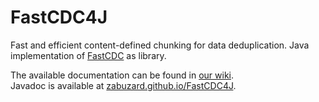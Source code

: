 # FastCDC4J
Fast and efficient content-defined chunking for data deduplication. Java implementation of [FastCDC](https://www.usenix.org/system/files/conference/atc16/atc16-paper-xia.pdf) as library.

The available documentation can be found in [our wiki](https://github.com/Zabuzard/FastCDC4J/wiki).<br>
Javadoc is available at [zabuzard.github.io/FastCDC4J](https://zabuzard.github.io/FastCDC4J).
